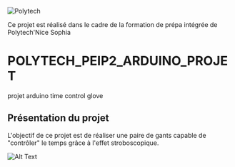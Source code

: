 ![Polytech](http://www.polytechnice.fr/jahia/jsp/jahia/templates/inc/img/polytech_nice-sophia.png)

Ce projet est réalisé dans le cadre de la formation de prépa intégrée de Polytech'Nice Sophia

# POLYTECH_PEIP2_ARDUINO_PROJET
projet arduino time control glove 

## Présentation du projet
L'objectif de ce projet est de réaliser une paire de gants capable de "contrôler" le temps grâce à l'effet stroboscopique.

![Alt Text](https://i.makeagif.com/media/1-11-2018/cPzc6O.gif)
